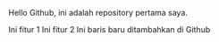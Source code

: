 Hello Github, ini adalah repository pertama saya.

Ini fitur 1
Ini fitur 2
Ini baris baru ditambahkan di Github
